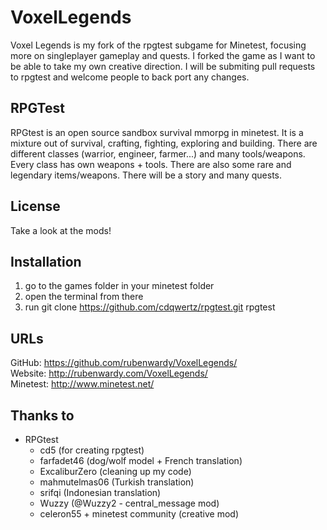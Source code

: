 # VoxelLegends

Voxel Legends is my fork of the rpgtest subgame for Minetest, focusing more on
singleplayer gameplay and quests. I forked the game as I want to be able to
take my own creative direction. I will be submiting pull requests to rpgtest
and welcome people to back port any changes.

## RPGTest

RPGtest is an open source sandbox survival mmorpg in minetest.
It is a mixture out of survival, crafting, fighting, exploring and building.
There are different classes (warrior, engineer, farmer...) and many tools/weapons. Every class has own weapons + tools. There are also some rare and legendary items/weapons.
There will be a story and many quests.

## License

Take a look at the mods!

## Installation

1. go to the games folder in your minetest folder
2. open the terminal from there
3. run git clone https://github.com/cdqwertz/rpgtest.git rpgtest

## URLs

GitHub: https://github.com/rubenwardy/VoxelLegends/  
Website: http://rubenwardy.com/VoxelLegends/  
Minetest: http://www.minetest.net/

## Thanks to

* RPGtest
	* cd5 (for creating rpgtest)
	* farfadet46 (dog/wolf model + French translation)
	* ExcaliburZero (cleaning up my code)
	* mahmutelmas06 (Turkish translation)
	* srifqi (Indonesian translation)
	* Wuzzy (@Wuzzy2 - central_message mod)
	* celeron55 + minetest community (creative mod)
